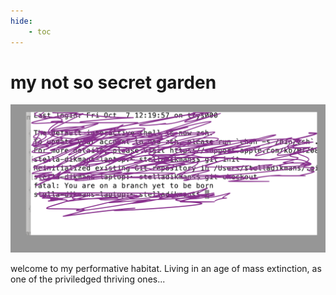 ```yaml
---
hide:
    - toc
---
```


# my not so secret garden

![](images/home/frontpage.png)

welcome to my performative habitat. Living in an age of mass extinction, as one of the priviledged thriving ones...
